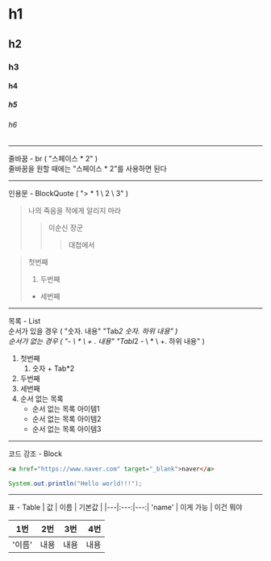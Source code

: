 # h1
## h2
### h3
#### h4
##### h5
###### h6
---
줄바꿈 - br ( "스페이스 * 2" )  
줄바꿈을 원할 때에는 "스페이스 * 2"를 사용하면 된다

---
인용문 - BlockQuote ( "> * 1 \ 2 \ 3" )
> 나의 죽음을 적에게 알리지 마라
>> 이순신 장군
>>> 대첩에서

>첫번째
>1. 두번째
>+ 세번째
---
목록 - List  
순서가 있을 경우 ( "숫자. 내용" "Tab*2 숫자. 하위 내용" )  
순서가 없는 경우 ( "- \ * \ + . 내용" "Tabl*2 - \ * \ +. 하위 내용" )
1. 첫번째
    1. 숫자 + Tab*2
1. 두번째
1. 세번째
1. 순서 없는 목록
    - 순서 없는 목록 아이템1
    * 순서 없는 목록 아이템2
    + 순서 없는 목록 아이템3
---
코드 강조 - Block
```html
<a href="https://www.naver.com" target="_blank">naver</a>
```
```java
System.out.println("Hello world!!!");
```
---
표 - Table
| 값 | 이름 | 기본값 |
|---|:---:|---:|
'name' | 이게 가능 | 이건 뭐야

| 1번 | 2번 | 3번 | 4번 |
|---|:---:|:---:|---:|
'이름' | 내용 | 내용 | 내용